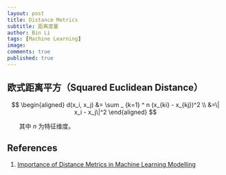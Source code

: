 ```yaml
---
layout: post
title: Distance Metrics
subtitle: 距离度量
author: Bin Li
tags: [Machine Learning]
image: 
comments: true
published: true
---
```


## 欧式距离平方（Squared Euclidean Distance）

$$
\begin{aligned}
d(x_i, x_j) &= \sum _ {k=1} ^ n (x_{ki} - x_{kj})^2 \\
&=\| x_i - x_j\|^2
\end{aligned}
$$

　　其中 $n$ 为特征维度。

## References
1. [Importance of Distance Metrics in Machine Learning Modelling](https://towardsdatascience.com/importance-of-distance-metrics-in-machine-learning-modelling-e51395ffe60d)